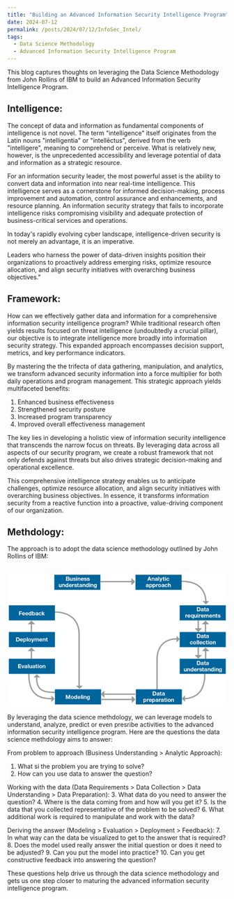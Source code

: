 ```yaml
---
title: "Building an Advanced Information Security Intelligence Program"
date: 2024-07-12
permalink: /posts/2024/07/12/InfoSec_Intel/
tags:
  - Data Science Methodology
  - Advanced Information Security Intelligence Program
---
```


This blog captures thoughts on leveraging the Data Science Methodology from John Rollins of IBM to build an Advanced Information Security Intelligence Program.


## Intelligence: 

The concept of data and information as fundamental components of intelligence is not novel. The term "intelligence" itself originates from the Latin nouns "intelligentia" or "intellēctus", derived from the verb "intelligere", meaning to comprehend or perceive. What is relatively new, however, is the unprecedented accessibility and leverage potential of data and information as a strategic resource.

For an information security leader, the most powerful asset is the ability to convert data and information into near real-time intelligence. This intelligence serves as a cornerstone for informed decision-making, process improvement and automation, control assurance and enhancements, and resource planning. An information security strategy that fails to incorporate intelligence risks compromising visibility and adequate protection of business-critical services and operations.

In today's rapidly evolving cyber landscape, intelligence-driven security is not merely an advantage, it is an imperative. 

Leaders who harness the power of data-driven insights position their organizations to proactively address emerging risks, optimize resource allocation, and align security initiatives with overarching business objectives."

## Framework:

How can we effectively gather data and information for a comprehensive information security intelligence program? While traditional research often yields results focused on threat intelligence (undoubtedly a crucial pillar), our objective is to integrate intelligence more broadly into information security strategy. This expanded approach encompasses decision support, metrics, and key performance indicators.

By mastering the the trifecta of data gathering, manipulation, and analytics, we transform advanced security information into a force multiplier for both daily operations and program management. This strategic approach yields multifaceted benefits:

1. Enhanced business effectiveness
2. Strengthened security posture
3. Increased program transparency
4. Improved overall effectiveness management

The key lies in developing a holistic view of information security intelligence that transcends the narrow focus on threats. By leveraging data across all aspects of our security program, we create a robust framework that not only defends against threats but also drives strategic decision-making and operational excellence.

This comprehensive intelligence strategy enables us to anticipate challenges, optimize resource allocation, and align security initiatives with overarching business objectives. In essence, it transforms information security from a reactive function into a proactive, value-driving component of our organization.

## Methdology:

The approach is to adopt the data science methodology outlined by John Rollins of IBM: 

&nbsp;
![data science](/images/data%20science%20methodology.png)

By leveraging the data science methdology, we can leverage models to understand, analyze, predict or even presribe activities to the advanced information security intelligence program. Here are the questions the data science methdology aims to answer:

From problem to approach (Business Understanding > Analytic Approach):
1. What si the problem you are trying to solve?
2. How can you use data to answer the question?

Working with the data (Data Requirements > Data Collection > Data Understanding > Data Preparation):
3. What data do you need to answer the question?
4. Where is the data coming from and how will you get it?
5. Is the data that you collected representative of the problem to be solved?
6. What additional work is required to manipulate and work with the data?

Deriving the answer (Modeling > Evaluation > Deployment > Feedback):
7. In what way can the data be visualized to get to the answer that is required?
8. Does the model used really answer the initial question or does it need to be adjusted?
9. Can you put the model into practice?
10. Can you get constructive feedback into answering the question?

These questions help drive us through the data science methodology and gets us one step closer to maturing the advanced information security intelligence program.
